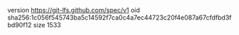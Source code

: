version https://git-lfs.github.com/spec/v1
oid sha256:1c056f545743ba5c14592f7ca0c4a7ec44723c20f4e087a67cfdfbd3fbd90f12
size 1533
